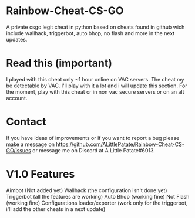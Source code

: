 # Rainbow-Cheat-CS-GO
A private csgo legit cheat in python based on cheats found in github wich include wallhack, triggerbot, auto bhop, no flash and more in the next updates.

# Read this (important)
I played with this cheat only ~1 hour online on VAC servers.
The cheat my be detectable by VAC.
I'll play with it a lot and i will update this section.
For the moment, play with this cheat or in non vac secure servers or on an alt account.

# Contact
If you have ideas of improvements or if you want to report a bug please make a message on https://github.com/ALittlePatate/Rainbow-Cheat-CS-GO/issues or message me on Discord at A Little Patate#6013.

# V1.0 Features
Aimbot (Not added yet)
Wallhack (the configuration isn't done yet)
Triggerbot (all the features are working)
Auto Bhop (working fine)
Not Flash (working fine)
Configurations loader/exporter (work only for the triggerbot, i'll add the other cheats in a next update)
